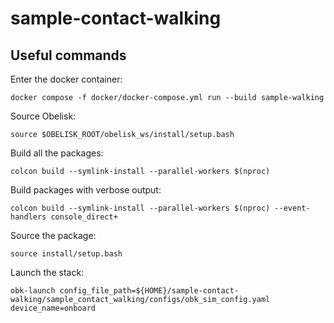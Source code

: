 # sample-contact-walking

## Useful commands
Enter the docker container: 
```
docker compose -f docker/docker-compose.yml run --build sample-walking
```

Source Obelisk:
```
source $OBELISK_ROOT/obelisk_ws/install/setup.bash
```

Build all the packages:
```
colcon build --symlink-install --parallel-workers $(nproc)
```

Build packages with verbose output:
```
colcon build --symlink-install --parallel-workers $(nproc) --event-handlers console_direct+
```

Source the package:
```
source install/setup.bash
```

Launch the stack:
```
obk-launch config_file_path=${HOME}/sample-contact-walking/sample_contact_walking/configs/obk_sim_config.yaml device_name=onboard
```

